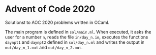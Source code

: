 # Advent of Code 2020
Solutionst to AOC 2020 problems written in OCaml.

The main program is defined in  `sol/main.ml`. When executed, it asks the user for a number `n`, reads the file `in/day_n.in`, executes the functions `daynpt1` and `daynpt2` defined in `sol/day_n.ml` and writes the output in `out/day_n_1.out` and `out/day_n_2.out`.
